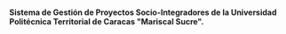 
<h4>Sistema de Gestión de Proyectos Socio-Integradores de la Universidad Politécnica Territorial de Caracas "Mariscal Sucre".</h4>

